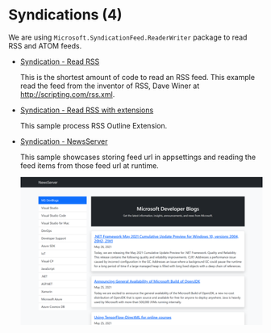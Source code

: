 # Syndications (4)

  We are using ```Microsoft.SyndicationFeed.ReaderWriter``` package to read RSS and ATOM feeds.

  * [Syndication - Read RSS](/projects/syndications/syndication-1)

    This is the shortest amount of code to read an RSS feed. This example read the feed from the inventor of RSS, Dave Winer at http://scripting.com/rss.xml. 
  
  * [Syndication - Read RSS with extensions](/projects/syndications/syndication-2)

    This sample process RSS Outline Extension. 

  *  [Syndication - NewsServer](/projects/syndications/newsnerver-mvc)

      This sample showcases storing feed url in appsettings and reading the feed items from those feed url at runtime.

      <img src="newsserver-mvc/assets/newsserver.png">
